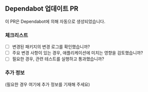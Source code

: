 ## Dependabot 업데이트 PR

이 PR은 Dependabot에 의해 자동으로 생성되었습니다.

### 체크리스트

- [ ] 변경된 패키지의 변경 로그를 확인했습니까?
- [ ] 주요 변경 사항이 있는 경우, 애플리케이션에 미치는 영향을 검토했습니까?
- [ ] 필요한 경우, 관련 테스트를 실행하고 통과했습니까?

### 추가 정보

(필요한 경우 여기에 추가 정보를 기재해 주세요)
